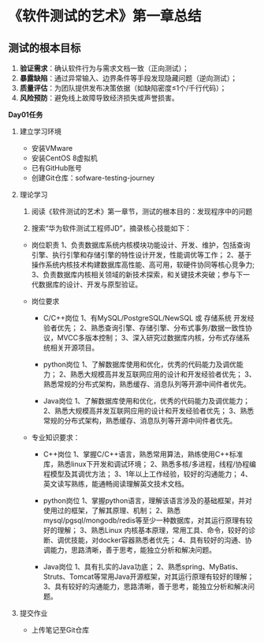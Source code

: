 # 《软件测试的艺术》第一章总结

## 测试的根本目标  
1. **验证需求**：确认软件行为与需求文档一致（正向测试）；  
2. **暴露缺陷**：通过异常输入、边界条件等手段发现隐藏问题（逆向测试）；  
3. **质量评估**：为团队提供发布决策依据（如缺陷密度≤1个/千行代码）；  
4. **风险预防**：避免线上故障导致经济损失或声誉损害。  


**Day01任务**

1. 建立学习环境
    - 安装VMware 
    - 安装CentOS 8虚拟机
    - 已有GitHub账号
    - 创建Git仓库：sofware-testing-journey
2. 理论学习
    1. 阅读《软件测试的艺术》第一章节，测试的根本目的：发现程序中的问题
    
    2. 搜索“华为软件测试工程师JD”，摘录核心技能如下：
    - 岗位职责
        1、负责数据库系统内核模块功能设计、开发、维护，包括查询引擎、执行引擎和存储引擎的特性设计开发，性能调优等工作；
        2、基于操作系统内核技术构建数据库高性能、高可用，软硬件协同等核心竞争力;
        3、负责数据库内核相关领域的新技术探索，和关键技术突破；参与下一代数据库的设计、开发与原型验证。
    
    - 岗位要求
        - C/C++岗位
        1、有MySQL/PostgreSQL/NewSQL 或 存储系统 开发经验者优先；
        2、熟悉查询引擎、存储引擎、分布式事务/数据一致性协议，MVCC多版本控制；
        3、深入研究过数据库内核，分布式存储系统相关开源项目。

        - python岗位
        1、了解数据库使用和优化，优秀的代码能力及调优能力；
        2、熟悉大规模高并发互联网应用的设计和开发经验者优先；
        3、熟悉常规的分布式架构，熟悉缓存、消息队列等开源中间件者优先。

        - Java岗位
        1、了解数据库使用和优化，优秀的代码能力及调优能力；
        2、熟悉大规模高并发互联网应用的设计和开发经验者优先；
        3、熟悉常规的分布式架构，熟悉缓存、消息队列等开源中间件者优先。
    
    - 专业知识要求：
        - C++岗位
        1、掌握C/C++语言，熟悉常用算法，熟练使用C++标准库，熟悉linux下开发和调试环境；
        2、熟悉多核/多进程，线程/协程编程模型及其调优方法；
        3、1年以上工作经验，较好的沟通能力；
        4、英文读写熟练，能通畅阅读理解英文技术文档。
    
        - python岗位
        1、掌握python语言，理解该语言涉及的基础框架，并对使用过的框架，了解其原理、机制；
        2、熟悉mysql/pgsql/mongodb/redis等至少一种数据库，对其运行原理有较好的理解；
        3、熟悉Linux 内核基本原理，常用工具、命令，较好的诊断、调优技能，对docker容器熟悉者优先；
        4、具有较好的沟通、协调能力，思路清晰，善于思考，能独立分析和解决问题。
    
        - Java岗位
        1、具有扎实的Java功底；
        2、熟悉spring、MyBatis、Struts、Tomcat等常用Java开源框架，对其运行原理有较好的理解；
        3、具有较好的沟通能力，思路清晰，善于思考，能独立分析和解决问题。

3. 提交作业
    - 上传笔记至Git仓库